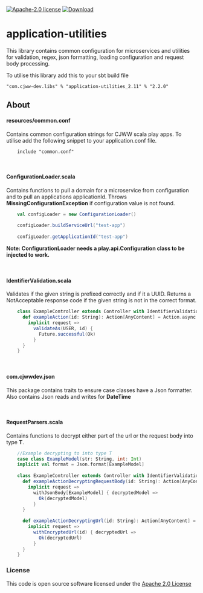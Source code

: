 [![Apache-2.0 license](http://img.shields.io/badge/license-Apache-brightgreen.svg)](http://www.apache.org/licenses/LICENSE-2.0.html)
[ ![Download](https://api.bintray.com/packages/cjww-development/releases/application-utilities/images/download.svg) ](https://bintray.com/cjww-development/releases/application-utilities/_latestVersion)

application-utilities
=====================

This library contains common configuration for microservices and utilities for validation, regex, json formatting, loading configuration and request body processing.

To utilise this library add this to your sbt build file

```sbtshell
"com.cjww-dev.libs" % "application-utilities_2.11" % "2.2.0" 
```

## About
#### resources/common.conf
Contains common configuration strings for CJWW scala play apps. To utilise add the following snippet to your application.conf file. 
```hocon
    include "common.conf"
```

<br>

#### ConfigurationLoader.scala
Contains functions to pull a domain for a microservice from configuration and to pull an applications applicationId. Throws **MissingConfigurationException** if configuration value is not found. 

```scala
    val configLoader = new ConfigurationLoader()
    
    configLoader.buildServiceUrl("test-app")
    
    configLoader.getApplicationId("test-app")
```

**Note: ConfigurationLoader needs a play.api.Configuration class to be injected to work.**

<br>

#### IdentifierValidation.scala
Validates if the given string is prefixed correctly and if it a UUID. Returns a NotAcceptable response code if the given string is not in the correct format. 

```scala
    class ExampleController extends Controller with IdentifierValidation {
      def exampleAction(id: String): Action[AnyContent] = Action.async {
        implicit request =>
          validateAs(USER, id) {
            Future.successful(Ok)
          }
      }
    }
```

<br>

#### com.cjwwdev.json
This package contains traits to ensure case classes have a Json formatter. Also contains Json reads and writes for **DateTime**

<br>

#### RequestParsers.scala
Contains functions to decrypt either part of the url or the request body into type **T**.

```scala
    //Example decrypting to into type T
    case class ExampleModel(str: String, int: Int)
    implicit val format = Json.format[ExampleModel]
    
    class ExampleController extends Controller with IdentifierValidation {
      def exampleActionDecryptingRequestBody(id: String): Action[AnyContent] = Action.async {
        implicit request =>
          withJsonBody[ExampleModel] { decryptedModel =>
            Ok(decryptedModel)
          }
      }
      
      def exampleActionDecryptingUrl(id: String): Action[AnyContent] = Action.async {
        implicit request =>
          withEncryptedUrl(id) { decryptedUrl =>
            Ok(decryptedUrl)
          }
      }
    }
```

### License

This code is open source software licensed under the [Apache 2.0 License]("http://www.apache.org/licenses/LICENSE-2.0.html")